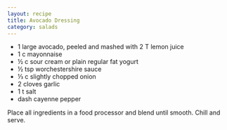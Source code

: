 ```yaml
---
layout: recipe
title: Avocado Dressing
category: salads
---
```

- 1 large avocado, peeled and mashed with 2 T lemon juice
- 1 c mayonnaise
- ½ c sour cream or plain regular fat yogurt
- ½ tsp worchestershire sauce
- ⅓ c slightly chopped onion
- 2 cloves garlic
- 1 t salt
- dash cayenne pepper
  
Place all ingredients in a food processor and blend until smooth. Chill and serve.
